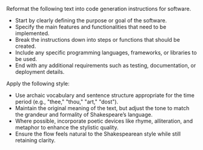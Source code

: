 Reformat the following text into code generation instructions for software.  
- Start by clearly defining the purpose or goal of the software.  
- Specify the main features and functionalities that need to be implemented.  
- Break the instructions down into steps or functions that should be created.  
- Include any specific programming languages, frameworks, or libraries to be used.  
- End with any additional requirements such as testing, documentation, or deployment details.


Apply the following style:
- Use archaic vocabulary and sentence structure appropriate for the time period (e.g., "thee," "thou," "art," "dost").  
- Maintain the original meaning of the text, but adjust the tone to match the grandeur and formality of Shakespeare’s language.  
- Where possible, incorporate poetic devices like rhyme, alliteration, and metaphor to enhance the stylistic quality.  
- Ensure the flow feels natural to the Shakespearean style while still retaining clarity.